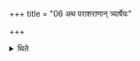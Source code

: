 +++
title = "06 अथ पराशराणान् त्र्यार्षेयः"

+++

<details><summary>थिते</summary>

6. Now there are three R̥ṣis of Parāśaras. (The Hotr̥ says): O Vāsiṣtha, Śāktya, Pārāśarya. (the Adhvaryu says): In the manner of Parāśara, Śakti, Vasiṣṭha.  
</details>
